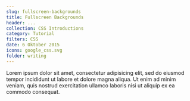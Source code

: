 ```yaml
---
slug: fullscreen-backgrounds
title: Fullscreen Backgrounds
header: ...
collection: CSS Introductions
category: Tutorial
filters: CSS
date: 6 Oktober 2015
icons: google_css.svg
folder: writing
---
```


Lorem ipsum dolor sit amet, consectetur adipisicing elit, sed do eiusmod tempor incididunt ut labore et dolore magna aliqua. Ut enim ad minim veniam, quis nostrud exercitation ullamco laboris nisi ut aliquip ex ea commodo consequat.
